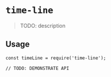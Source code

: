 # `time-line`

> TODO: description

## Usage

```
const timeLine = require('time-line');

// TODO: DEMONSTRATE API
```

